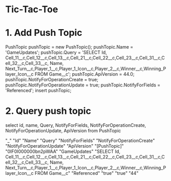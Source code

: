# Tic-Tac-Toe

# 1. Add Push Topic

PushTopic pushTopic = new PushTopic();
pushTopic.Name = 'GameUpdates';
pushTopic.Query = 'SELECT Id, Cell_11__c,Cell_12__c,Cell_13__c,Cell_21__c,Cell_22__c,Cell_23__c,Cell_31__c,Cell_32__c,Cell_33__c, Name, Next_Turn__c,Player_1__c,Player_1_Icon__c,Player_2__c,Winner__c,Winning_Player_Icon__c FROM Game__c';
pushTopic.ApiVersion = 44.0;
pushTopic.NotifyForOperationCreate = true;
pushTopic.NotifyForOperationUpdate = true;
pushTopic.NotifyForFields = 'Referenced';
insert pushTopic;

# 2. Query push topic

select id, name, Query, NotifyForFields, NotifyForOperationCreate, NotifyForOperationUpdate, ApiVersion from PushTopic 

"_"	"Id"	"Name"	"Query"	"NotifyForFields"	"NotifyForOperationCreate"	"NotifyForOperationUpdate"	"ApiVersion"
"[PushTopic]"	"0IF0I000000bn2pWAA"	"GameUpdates"	"SELECT Id, Cell_11__c,Cell_12__c,Cell_13__c,Cell_21__c,Cell_22__c,Cell_23__c,Cell_31__c,Cell_32__c,Cell_33__c, Name, Next_Turn__c,Player_1__c,Player_1_Icon__c,Player_2__c,Winner__c,Winning_Player_Icon__c FROM Game__c"	"Referenced"	"true"	"true"	"44"

